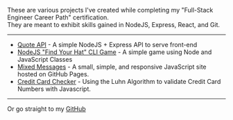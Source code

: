 These are various projects I've created while completing my "Full-Stack Engineer Career Path" certification.  
They are meant to exhibit skills gained in NodeJS, Express, React, and Git.

----  
+ [Quote API](https://github.com/vincanger/coding_projects/tree/master/quote-api) - A simple NodeJS + Express API to serve front-end
+ [NodeJS "Find Your Hat" CLI Game](https://github.com/vincanger/coding_projects/tree/master/find-your-hat-game) - A simple game using Node and JavaScript Classes
+ [Mixed Messages](https://vincanger.github.io/coding_projects/mixed-messages) - A small, simple, and responsive JavaScript site hosted on GitHub Pages.  
+ [Credit Card Checker](https://github.com/vincanger/coding_projects/tree/master/credit-card-checker) - Using the Luhn Algorithm to validate Credit Card Numbers with Javascript.  

----

Or go straight to my [GitHub](https://github.com/vincanger/coding_projects/) 